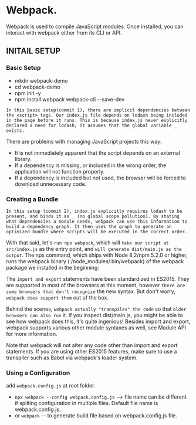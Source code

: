 # Webpack.
Webpack is used to compile JavaScript modules. Once installed, you can interact with webpack either from its CLI or API.

## INITAIL SETUP

### Basic Setup

- mkdir webpack-demo
- cd webpack-demo
- npm init -y
- npm install webpack webpack-cli --save-dev

`In this basic setup(commit 1), there are implicit dependencies between the <script> tags. Our index.js file depends on lodash being included in the page before it runs. This is because index.js never explicitly declared a need for lodash; it assumes that the global variable _ exists.`

There are problems with managing JavaScript projects this way:

- It is not immediately apparent that the script depends on an external library.
- If a dependency is missing, or included in the wrong order, the application will not function properly.
- If a dependency is included but not used, the browser will be forced to download unnecessary code.

### Creating a Bundle
`In this setup (commit 2), index.js explicitly requires lodash to be present, and binds it as _ (no global scope pollution). By stating what dependencies a module needs, webpack can use this information to build a dependency graph. It then uses the graph to generate an optimized bundle where scripts will be executed in the correct order.`

With that said, let's `run npx webpack`, which will `take our script at src/index.js` as the entry point, and `will generate dist/main.js as the output`. The npx command, which ships with Node 8.2/npm 5.2.0 or higher, runs the webpack binary (./node_modules/.bin/webpack) of the webpack package we installed in the beginning:

The `import and export` statements have been standardized in ES2015. They are supported in most of the browsers at this moment, however `there are some browsers that don't recognize` the new syntax. But don't worry, `webpack does support them` out of the box.

Behind the scenes, `webpack actually "transpiles" the code` so that `older browsers can also run` it. If you inspect dist/main.js, you might be able to see how webpack does this, it's quite ingenious! Besides import and export, webpack supports various other module syntaxes as well, see Module API for more information.

Note that webpack will not alter any code other than import and export statements. If you are using other ES2015 features, make sure to use a transpiler such as Babel via webpack's loader system.

### Using a Configuration
add `webpack.config.js` at root folder.
- `npx webpack --config webpack.config.js` --> file name can be different if spilting configuration in multiple files. Default file name is webpack.config.js.
- or `webpack` -- to generate build file based on webpack.config.js file.

